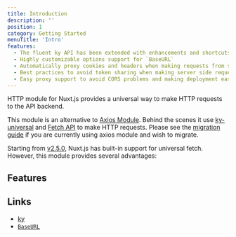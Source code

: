```yaml
---
title: Introduction
description: ''
position: 1
category: Getting Started
menuTitle: 'Intro'
features:
  - The fluent ky API has been extended with enhancements and shortcuts
  - Highly customizable options support for `BaseURL`
  - Automatically proxy cookies and headers when making requests from server side
  - Best practices to avoid token sharing when making server side requests
  - Easy proxy support to avoid CORS problems and making deployment easier
---
```


HTTP module for Nuxt.js provides a universal way to make HTTP requests to the API backend.

This module is an alternative to [Axios Module](https://github.com/nuxt-community/axios-module). Behind the scenes it use [ky-universal](https://github.com/sindresorhus/ky-universal) and [Fetch API](https://developer.mozilla.org/en-US/docs/Web/API/Fetch_API) to make HTTP requests. Please see the [migration guide](./guide/migration) if you are currently using axios module and wish to migrate.

Starting from [v2.5.0](https://github.com/nuxt/nuxt.js/releases/tag/v2.5.0), Nuxt.js has built-in support for universal fetch. However, this module provides several advantages:

## Features

<list :items="features"></list>

## Links

* [ky](https://github.com/sindresorhus/ky)
* [`BaseURL`](/api/#baseurl)